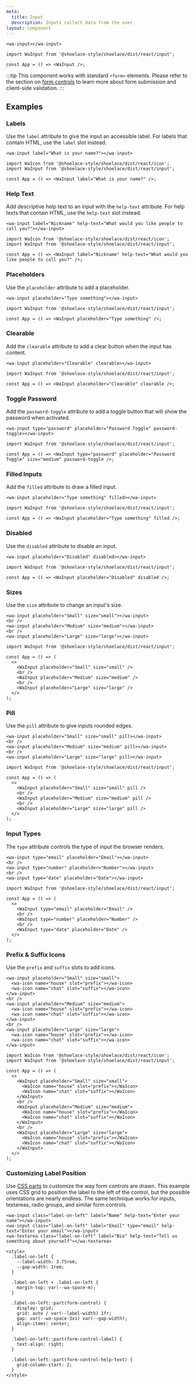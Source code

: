 ```yaml
---
meta:
  title: Input
  description: Inputs collect data from the user.
layout: component
---
```


```html:preview
<wa-input></wa-input>
```

```jsx:react
import WaInput from '@shoelace-style/shoelace/dist/react/input';

const App = () => <WaInput />;
```

:::tip
This component works with standard `<form>` elements. Please refer to the section on [form controls](/getting-started/form-controls) to learn more about form submission and client-side validation.
:::

## Examples

### Labels

Use the `label` attribute to give the input an accessible label. For labels that contain HTML, use the `label` slot instead.

```html:preview
<wa-input label="What is your name?"></wa-input>
```

```jsx:react
import WaIcon from '@shoelace-style/shoelace/dist/react/icon';
import WaInput from '@shoelace-style/shoelace/dist/react/input';

const App = () => <WaInput label="What is your name?" />;
```

### Help Text

Add descriptive help text to an input with the `help-text` attribute. For help texts that contain HTML, use the `help-text` slot instead.

```html:preview
<wa-input label="Nickname" help-text="What would you like people to call you?"></wa-input>
```

```jsx:react
import WaIcon from '@shoelace-style/shoelace/dist/react/icon';
import WaInput from '@shoelace-style/shoelace/dist/react/input';

const App = () => <WaInput label="Nickname" help-text="What would you like people to call you?" />;
```

### Placeholders

Use the `placeholder` attribute to add a placeholder.

```html:preview
<wa-input placeholder="Type something"></wa-input>
```

```jsx:react
import WaInput from '@shoelace-style/shoelace/dist/react/input';

const App = () => <WaInput placeholder="Type something" />;
```

### Clearable

Add the `clearable` attribute to add a clear button when the input has content.

```html:preview
<wa-input placeholder="Clearable" clearable></wa-input>
```

```jsx:react
import WaInput from '@shoelace-style/shoelace/dist/react/input';

const App = () => <WaInput placeholder="Clearable" clearable />;
```

### Toggle Password

Add the `password-toggle` attribute to add a toggle button that will show the password when activated.

```html:preview
<wa-input type="password" placeholder="Password Toggle" password-toggle></wa-input>
```

```jsx:react
import WaInput from '@shoelace-style/shoelace/dist/react/input';

const App = () => <WaInput type="password" placeholder="Password Toggle" size="medium" password-toggle />;
```

### Filled Inputs

Add the `filled` attribute to draw a filled input.

```html:preview
<wa-input placeholder="Type something" filled></wa-input>
```

```jsx:react
import WaInput from '@shoelace-style/shoelace/dist/react/input';

const App = () => <WaInput placeholder="Type something" filled />;
```

### Disabled

Use the `disabled` attribute to disable an input.

```html:preview
<wa-input placeholder="Disabled" disabled></wa-input>
```

```jsx:react
import WaInput from '@shoelace-style/shoelace/dist/react/input';

const App = () => <WaInput placeholder="Disabled" disabled />;
```

### Sizes

Use the `size` attribute to change an input's size.

```html:preview
<wa-input placeholder="Small" size="small"></wa-input>
<br />
<wa-input placeholder="Medium" size="medium"></wa-input>
<br />
<wa-input placeholder="Large" size="large"></wa-input>
```

```jsx:react
import WaInput from '@shoelace-style/shoelace/dist/react/input';

const App = () => (
  <>
    <WaInput placeholder="Small" size="small" />
    <br />
    <WaInput placeholder="Medium" size="medium" />
    <br />
    <WaInput placeholder="Large" size="large" />
  </>
);
```

### Pill

Use the `pill` attribute to give inputs rounded edges.

```html:preview
<wa-input placeholder="Small" size="small" pill></wa-input>
<br />
<wa-input placeholder="Medium" size="medium" pill></wa-input>
<br />
<wa-input placeholder="Large" size="large" pill></wa-input>
```

```jsx:react
import WaInput from '@shoelace-style/shoelace/dist/react/input';

const App = () => (
  <>
    <WaInput placeholder="Small" size="small" pill />
    <br />
    <WaInput placeholder="Medium" size="medium" pill />
    <br />
    <WaInput placeholder="Large" size="large" pill />
  </>
);
```

### Input Types

The `type` attribute controls the type of input the browser renders.

```html:preview
<wa-input type="email" placeholder="Email"></wa-input>
<br />
<wa-input type="number" placeholder="Number"></wa-input>
<br />
<wa-input type="date" placeholder="Date"></wa-input>
```

```jsx:react
import WaInput from '@shoelace-style/shoelace/dist/react/input';

const App = () => (
  <>
    <WaInput type="email" placeholder="Email" />
    <br />
    <WaInput type="number" placeholder="Number" />
    <br />
    <WaInput type="date" placeholder="Date" />
  </>
);
```

### Prefix & Suffix Icons

Use the `prefix` and `suffix` slots to add icons.

```html:preview
<wa-input placeholder="Small" size="small">
  <wa-icon name="house" slot="prefix"></wa-icon>
  <wa-icon name="chat" slot="suffix"></wa-icon>
</wa-input>
<br />
<wa-input placeholder="Medium" size="medium">
  <wa-icon name="house" slot="prefix"></wa-icon>
  <wa-icon name="chat" slot="suffix"></wa-icon>
</wa-input>
<br />
<wa-input placeholder="Large" size="large">
  <wa-icon name="house" slot="prefix"></wa-icon>
  <wa-icon name="chat" slot="suffix"></wa-icon>
</wa-input>
```

```jsx:react
import WaIcon from '@shoelace-style/shoelace/dist/react/icon';
import WaInput from '@shoelace-style/shoelace/dist/react/input';

const App = () => (
  <>
    <WaInput placeholder="Small" size="small">
      <WaIcon name="house" slot="prefix"></WaIcon>
      <WaIcon name="chat" slot="suffix"></WaIcon>
    </WaInput>
    <br />
    <WaInput placeholder="Medium" size="medium">
      <WaIcon name="house" slot="prefix"></WaIcon>
      <WaIcon name="chat" slot="suffix"></WaIcon>
    </WaInput>
    <br />
    <WaInput placeholder="Large" size="large">
      <WaIcon name="house" slot="prefix"></WaIcon>
      <WaIcon name="chat" slot="suffix"></WaIcon>
    </WaInput>
  </>
);
```

### Customizing Label Position

Use [CSS parts](#css-parts) to customize the way form controls are drawn. This example uses CSS grid to position the label to the left of the control, but the possible orientations are nearly endless. The same technique works for inputs, textareas, radio groups, and similar form controls.

```html:preview
<wa-input class="label-on-left" label="Name" help-text="Enter your name"></wa-input>
<wa-input class="label-on-left" label="Email" type="email" help-text="Enter your email"></wa-input>
<wa-textarea class="label-on-left" label="Bio" help-text="Tell us something about yourself"></wa-textarea>

<style>
  .label-on-left {
    --label-width: 3.75rem;
    --gap-width: 1rem;
  }

  .label-on-left + .label-on-left {
    margin-top: var(--wa-space-m);
  }

  .label-on-left::part(form-control) {
    display: grid;
    grid: auto / var(--label-width) 1fr;
    gap: var(--wa-space-3xs) var(--gap-width);
    align-items: center;
  }

  .label-on-left::part(form-control-label) {
    text-align: right;
  }

  .label-on-left::part(form-control-help-text) {
    grid-column-start: 2;
  }
</style>
```
